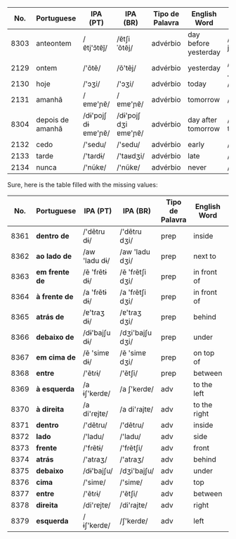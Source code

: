
| No. | Portuguese | IPA (PT) | IPA (BR) | Tipo de Palavra | English Word | English IPA | Spanish Word | Spanish IPA |
|-----|------------|----------|----------|-----------------|--------------|-------------|--------------|-------------|
| 8303 | anteontem | /ɐ̃tj'ɔ̃tɐ̃j̃/ | /ɐ̃tʃiˈõtẽj/ | advérbio | day before yesterday | /deɪ bɪ'fɔr jɛstɚ'deɪ/ | anteayer | /antea'ʝeɾ/ |
| 2129 | ontem | /'õtẽ/ | /õ'tẽj/ | advérbio | yesterday | /'jɛstɚˌdeɪ/ | ayer | /a'ʝeɾ/ |
| 2130 | hoje | /'ɔʒi/ | /'ɔʒi/ | advérbio | today | /tə'deɪ/ | hoy | /hoj/ |
| 2131 | amanhã | /ɐmɐ'ɲɐ̃/ | /ɐmɐ'ɲɐ̃/ | advérbio | tomorrow | /tə'mɑroʊ/ | mañana | /ma'ɲana/ |
| 8304 | depois de amanhã | /dɨ'pojʃ dɨ ɐmɐ'ɲɐ̃/ | /dɨ'pojʃ dʒi ɐmɐ'ɲɐ̃/ | advérbio | day after tomorrow | /deɪ 'æftɚ tə'mɑroʊ/ | pasado mañana | /pa'saðo ma'ɲana/ |
| 2132 | cedo | /'sedu/ | /'sedu/ | advérbio | early | /'ɜrli/ | temprano | /tem'prano/ |
| 2133 | tarde | /'taɾdɨ/ | /'taʁdʒi/ | advérbio | late | /leɪt/ | tarde | /'tarðe/ |
| 2134 | nunca | /'nũkɐ/ | /'nũkɐ/ | advérbio | never | /'nɛvɚ/ | nunca | /'ŋunka/ |

Sure, here is the table filled with the missing values:

| No. | Portuguese | IPA (PT) | IPA (BR) | Tipo de Palavra | English Word | English IPA | Spanish Word | Spanish IPA |
|-----|------------|----------|----------|-----------------|--------------|-------------|--------------|-------------|
| 8361 | **dentro de** | /'dẽtɾu dɨ/ | /'dẽtɾu dʒi/ | prep | inside | /ɪn'saɪd/ | dentro de | /'dentɾo ðe/ |
| 8362 | **ao lado de** | /aw 'ladu dɨ/ | /aw 'ladu dʒi/ | prep | next to | /nɛkst tʊ/ | al lado de | /al 'laðo ðe/ |
| 8363 | **em frente de** | /ẽ 'fɾẽtɨ dɨ/ | /ẽ 'fɾẽtʃi dʒi/ | prep | in front of | /ɪn frʌnt ʌv/ | frente a | /'fɾente a/ |
| 8364 | **à frente de** | /a 'fɾẽtɨ dɨ/ | /a 'fɾẽtʃi dʒi/ | prep | in front of | /ɪn frʌnt ʌv/ | frente a | /'fɾente a/ |
| 8365 | **atrás de** | /ɐ'tɾaʒ dɨ/ | /ɐ'tɾaʒ dʒi/ | prep | behind | /bɪ'haɪnd/ | detrás de | /dɛ'tɾas ðe/ |
| 8366 | **debaixo de** | /dɨ'bajʃu dɨ/ | /dʒi'bajʃu dʒi/ | prep | under | /'ʌndɚ/ | debajo de | /de'ba.xo ðe/ |
| 8367 | **em cima de** | /ẽ 'simɐ dɨ/ | /ẽ 'simɐ dʒi/ | prep | on top of | /ɒn tɒp ʌv/ | encima de | /en'θima ðe/ |
| 8368 | **entre** | /'ẽtɾɨ/ | /'ẽtʃi/ | prep | between | /bɪ'twin/ | entre | /'entɾe/ |
| 8369 | **à esquerda** | /a ɨʃ'keɾdɐ/ | /a ʃ'keɾdɐ/ | adv | to the left | /tu ðə lɛft/ | a la izquierda | /a la iθ'kjeɾða/ |
| 8370 | **à direita** | /a di'ɾɐjtɐ/ | /a di'ɾajtɐ/ | adv | to the right | /tu ðə raɪt/ | a la derecha | /a la ðe'ɾetʃa/ |
| 8371 | **dentro** | /'dẽtɾu/ | /'dẽtɾu/ | adv | inside | /ɪn'saɪd/ | dentro | /'dentɾo/ |
| 8372 | **lado** | /'ladu/ | /'ladu/ | adv | side | /saɪd/ | lado | /'laðo/ |
| 8373 | **frente** | /'fɾẽtɨ/ | /'fɾẽtʃi/ | adv | front | /frʌnt/ | frente | /'fɾente/ |
| 8374 | **atrás** | /'atɾaʒ/ | /'atɾaʒ/ | adv | behind | /bɪ'haɪnd/ | detrás | /dɛ'tɾas/ |
| 8375 | **debaixo** | /dɨ'bajʃu/ | /dʒi'bajʃu/ | adv | under | /'ʌndɚ/ | debajo | /de'ba.xo/ |
| 8376 | **cima** | /'simɐ/ | /'simɐ/ | adv | top | /tɒp/ | encima | /en'θima/ |
| 8377 | **entre** | /'ẽtɾɨ/ | /'ẽtʃi/ | adv | between | /bɪ'twin/ | entre | /'entɾe/ |
| 8378 | **direita** | /di'ɾɐjtɐ/ | /di'ɾajtɐ/ | adv | right | /raɪt/ | derecha | /ðe'ɾetʃa/ |
| 8379 | **esquerda** | /ɨʃ'keɾdɐ/ | /ʃ'keɾdɐ/ | adv | left | /lɛft/ | izquierda | /iθ'kjeɾða/ |
